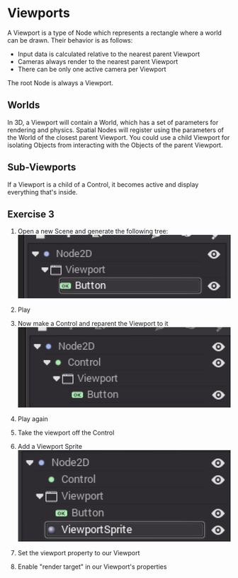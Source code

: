# Viewports

A Viewport is a type of Node which represents a rectangle where a world can be drawn. Their behavior is as follows:

- Input data is calculated relative to the nearest parent Viewport
- Cameras always render to the nearest parent Viewport
- There can be only one active camera per Viewport

The root Node is always a Viewport.

## Worlds

In 3D, a Viewport will contain a World, which has a set of parameters for rendering and physics. Spatial Nodes will register using the parameters of the World of the closest parent Viewport. You could use a child Viewport for isolating Objects from interacting with the Objects of the parent Viewport. 

## Sub-Viewports

If a Viewport is a child of a Control, it becomes active and display everything that's inside.

## Exercise 3

1. Open a new Scene and generate the following tree:
![viewports tree](img/viewports.png)

3. Play
4. Now make a Control and reparent the Viewport to it
![viewports tree 2](img/viewports2.png)

5. Play again
6. Take the viewport off the Control
7. Add a Viewport Sprite
![viewports tree 3](img/viewports3.png)

8. Set the viewport property to our Viewport
9. Enable "render target" in our Viewport's properties

